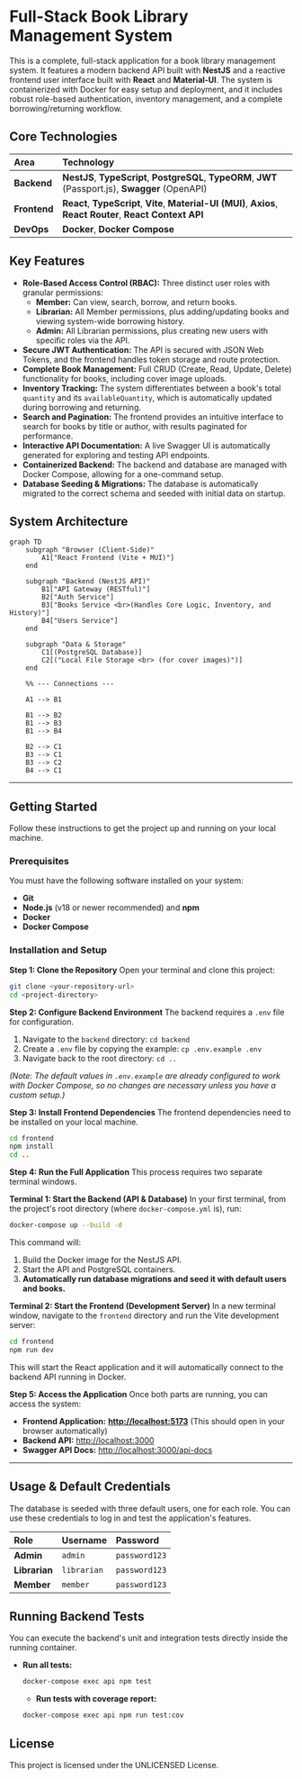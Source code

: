 # Full-Stack Book Library Management System

This is a complete, full-stack application for a book library management system. It features a modern backend API built with **NestJS** and a reactive frontend user interface built with **React** and **Material-UI**. The system is containerized with Docker for easy setup and deployment, and it includes robust role-based authentication, inventory management, and a complete borrowing/returning workflow.

## Core Technologies

| Area      | Technology                                                                                                  |
| :-------- | :---------------------------------------------------------------------------------------------------------- |
| **Backend**   | **NestJS**, **TypeScript**, **PostgreSQL**, **TypeORM**, **JWT** (Passport.js), **Swagger** (OpenAPI)         |
| **Frontend**  | **React**, **TypeScript**, **Vite**, **Material-UI (MUI)**, **Axios**, **React Router**, **React Context API** |
| **DevOps**    | **Docker**, **Docker Compose**                                                                              |

## Key Features

-   **Role-Based Access Control (RBAC):** Three distinct user roles with granular permissions:
    -   **Member:** Can view, search, borrow, and return books.
    -   **Librarian:** All Member permissions, plus adding/updating books and viewing system-wide borrowing history.
    -   **Admin:** All Librarian permissions, plus creating new users with specific roles via the API.
-   **Secure JWT Authentication:** The API is secured with JSON Web Tokens, and the frontend handles token storage and route protection.
-   **Complete Book Management:** Full CRUD (Create, Read, Update, Delete) functionality for books, including cover image uploads.
-   **Inventory Tracking:** The system differentiates between a book's total `quantity` and its `availableQuantity`, which is automatically updated during borrowing and returning.
-   **Search and Pagination:** The frontend provides an intuitive interface to search for books by title or author, with results paginated for performance.
-   **Interactive API Documentation:** A live Swagger UI is automatically generated for exploring and testing API endpoints.
-   **Containerized Backend:** The backend and database are managed with Docker Compose, allowing for a one-command setup.
-   **Database Seeding & Migrations:** The database is automatically migrated to the correct schema and seeded with initial data on startup.

## System Architecture

```mermaid
graph TD
    subgraph "Browser (Client-Side)"
        A1["React Frontend (Vite + MUI)"]
    end

    subgraph "Backend (NestJS API)"
        B1["API Gateway (RESTful)"]
        B2["Auth Service"]
        B3["Books Service <br>(Handles Core Logic, Inventory, and History)"]
        B4["Users Service"]
    end

    subgraph "Data & Storage"
        C1[(PostgreSQL Database)]
        C2[("Local File Storage <br> (for cover images)")]
    end

    %% --- Connections ---

    A1 --> B1

    B1 --> B2
    B1 --> B3
    B1 --> B4

    B2 --> C1
    B3 --> C1
    B3 --> C2
    B4 --> C1
```

---

## Getting Started

Follow these instructions to get the project up and running on your local machine.

### Prerequisites

You must have the following software installed on your system:
-   **Git**
-   **Node.js** (v18 or newer recommended) and **npm**
-   **Docker**
-   **Docker Compose**

### Installation and Setup

**Step 1: Clone the Repository**
Open your terminal and clone this project:
```sh
git clone <your-repository-url>
cd <project-directory>
```

**Step 2: Configure Backend Environment**
The backend requires a `.env` file for configuration.
1.  Navigate to the `backend` directory: `cd backend`
2.  Create a `.env` file by copying the example: `cp .env.example .env`
3.  Navigate back to the root directory: `cd ..`

*(Note: The default values in `.env.example` are already configured to work with Docker Compose, so no changes are necessary unless you have a custom setup.)*

**Step 3: Install Frontend Dependencies**
The frontend dependencies need to be installed on your local machine.
```sh
cd frontend
npm install
cd ..
```

**Step 4: Run the Full Application**
This process requires two separate terminal windows.

**Terminal 1: Start the Backend (API & Database)**
In your first terminal, from the project's root directory (where `docker-compose.yml` is), run:
```sh
docker-compose up --build -d
```
This command will:
1.  Build the Docker image for the NestJS API.
2.  Start the API and PostgreSQL containers.
3.  **Automatically run database migrations and seed it with default users and books.**

**Terminal 2: Start the Frontend (Development Server)**
In a new terminal window, navigate to the `frontend` directory and run the Vite development server:
```sh
cd frontend
npm run dev
```
This will start the React application and it will automatically connect to the backend API running in Docker.

**Step 5: Access the Application**
Once both parts are running, you can access the system:

-   **Frontend Application:** **[http://localhost:5173](http://localhost:5173)** (This should open in your browser automatically)
-   **Backend API:** [http://localhost:3000](http://localhost:3000)
-   **Swagger API Docs:** [http://localhost:3000/api-docs](http://localhost:3000/api-docs)

---

## Usage & Default Credentials

The database is seeded with three default users, one for each role. You can use these credentials to log in and test the application's features.

| Role      | Username    | Password      |
| :-------- | :---------- | :------------ |
| **Admin**     | `admin`     | `password123` |
| **Librarian** | `librarian` | `password123` |
| **Member**    | `member`    | `password123` |

## Running Backend Tests

You can execute the backend's unit and integration tests directly inside the running container.

-   **Run all tests:**
    ```sh
    docker-compose exec api npm test
    ```
    -   **Run tests with coverage report:**
    ```sh
    docker-compose exec api npm run test:cov
    ```

## License
This project is licensed under the UNLICENSED License.